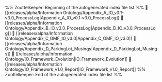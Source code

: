 %% Zoottelkeeper: Beginning of the autogenerated index file list  %%
📄 [[releases/alpha/Information Ontology/Appendix_A_IO_v0.1-v3.0_ProcessLog|Appendix_A_IO_v0.1-v3.0_ProcessLog]]
📄 [[releases/alpha/Information Ontology/Appendix_B_IO_v3.0_ProcessLog|Appendix_B_IO_v3.0_ProcessLog]]
📄 [[releases/alpha/Information Ontology/Appendix_C_OMF_IO_v3.0|Appendix_C_OMF_IO_v3.0]]
📄 [[releases/alpha/Information Ontology/Appendix_D_ParkingLot_Musings|Appendix_D_ParkingLot_Musings]]
📄 [[releases/alpha/Information Ontology/IO_Framework_Evolution|IO_Framework_Evolution]]
📄 [[releases/alpha/Information Ontology/IO_Framework_v1.0_Report|IO_Framework_v1.0_Report]]
%% Zoottelkeeper: End of the autogenerated index file list  %%

